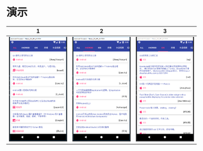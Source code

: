 # 演示
1 | 2 | 3
---- | ----| ----
![](https://github.com/FynnJason/KotlinGank/blob/master/one.png) | ![](https://github.com/FynnJason/KotlinGank/blob/master/two.png) | ![](https://github.com/FynnJason/KotlinGank/blob/master/three.png)
